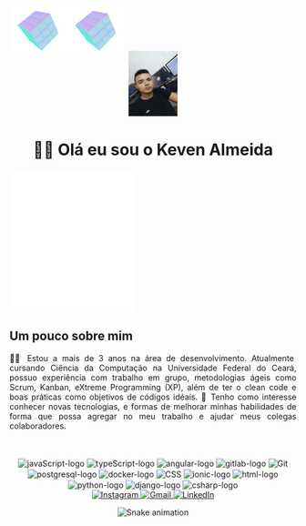 <!-- cubes -->
<div>
  <div align="center" style="display: flex">
    <img align="left" width="20%" src="/icons/rotatingcube.webp" alt="rotating-cube-1"/>
    <img align="right" width="20%" src="/icons/rotatingcube.webp" alt="rotating-cube-2"/>
  </div>
</div>

<!--infomalções no topo -->
<div align="center">
  <img width="17%" height="17%" src="/icons/photo-perfil.jpg" alt="foto-perfil"/>
  <h1> 👨‍💼 Olá eu sou o Keven Almeida</h1>
</div>

<!-- sobre mim -->
<div>
  <div align="center" style="display: flex">
    <img align="left" width="22%" height="250px" src="/icons/invisible.png" alt="invisible"/>
    <img align="right" width="22%" height="250px" src="/icons/invisible.png" alt="invisible"/>
  </div>

  <h2 align="left">Um pouco sobre mim</h2>
  <p align="justify">
    👨‍💻 Estou a mais de 3 anos na área de desenvolvimento. Atualmente cursando Ciência da Computação na Universidade Federal do Ceará, possuo experiência com trabalho em grupo, metodologias ágeis como Scrum, Kanban, eXtreme Programming (XP), além de ter o clean code e boas práticas como objetivos de códigos idéais. 🏢 Tenho como interesse conhecer novas tecnologias, e formas de melhorar minhas habilidades de forma que possa agregar no meu trabalho e ajudar meus colegas colaboradores.
  </p>
</div>
<br>

<div align="center" style="display: inline_block">
  <br>
  <img align="center" src="https://icongr.am/devicon/javascript-original.svg?size=40&color=currentColor" alt="javaScript-logo"/>
  <img align="center" src="https://icongr.am/devicon/typescript-original.svg?size=40&color=currentColor" alt="typeScript-logo" />
  <img align="center" src="https://icongr.am/devicon/angularjs-original.svg?size=40&color=currentColor" alt="angular-logo" />
  <img align="center" src="https://icongr.am/devicon/gitlab-original.svg?size=40&color=currentColor" alt="gitlab-logo" />
  <img align="center" src="https://icongr.am/devicon/git-original.svg?size=40&color=currentColor" alt="Git" />
  <img align="center" src="https://icongr.am/devicon/postgresql-original.svg?size=40&color=currentColor" alt="postgresql-logo"/>
  <img align="center" src="https://icongr.am/devicon/docker-original.svg?size=40&color=currentColor" alt="docker-logo" />
  <img align="center" src="https://icongr.am/devicon/css3-original.svg?size=40&color=currentColor" alt="CSS">
  <img align="center" src="https://icongr.am/devicon/ionic-original.svg?size=40&color=currentColor" 
  alt="ionic-logo" />
  <img align="center" src="https://icongr.am/devicon/html5-original.svg?size=40&color=currentColor" alt="html-logo" />
  <img align="center" src="https://icongr.am/devicon/python-original.svg?size=40&color=currentColor" alt="python-logo"/>
  <img align="center" src="https://icongr.am/devicon/django-original.svg?size=40&color=currentColor" alt="django-logo" />
  <img align="center" src="https://icongr.am/devicon/csharp-original.svg?size=40&color=currentColor" alt="csharp-logo"/>
</div>

<div align="center"> 
  <a href="https://instagram.com/keven_almeida77" target="_blank">
    <img src="https://img.shields.io/badge/-Instagram-%23E4405F?style=for-the-badge&logo=instagram&logoColor=white" alt="Instagram">
  </a>
  <a href = "mailto:keven.almeida.8179@gmail.com">
    <img src="https://img.shields.io/badge/-Gmail-%23333?style=for-the-badge&logo=gmail&logoColor=white" alt="Gmail">
  </a>
  <a href="https://www.linkedin.com/in/keven-almeida" target="_blank">
    <img src="https://img.shields.io/badge/-LinkedIn-%230077B5?style=for-the-badge&logo=linkedin&logoColor=white" alt="LinkedIn">
  </a> 
    
  ![Snake animation](https://github.com/keven-silva/keven-silva/blob/output/github-contribution-grid-snake.svg)
 
</div>




